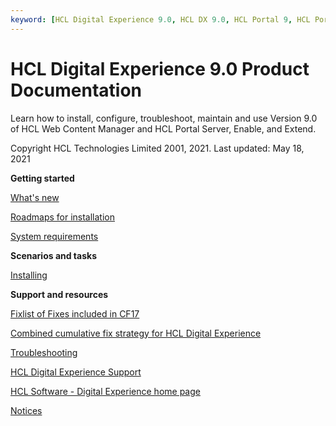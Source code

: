 ```yaml
---
keyword: [HCL Digital Experience 9.0, HCL DX 9.0, HCL Portal 9, HCL Portal 9.0, HCL Portal 9 Server, HCL Portal 9.0 Server, HCL Portal Enable, HCL Portal Extend, HCL Web Content Manager, IBM WebSphere Portal 9, IBM WebSphere Portal 9.0, WebSohere Portal 9, WebSphere Portal 9.0, IBM Web Content Manager]
---
```


# HCL Digital Experience 9.0 Product Documentation

Learn how to install, configure, troubleshoot, maintain and use Version 9.0 of HCL Web Content Manager and HCL Portal Server, Enable, and Extend.

Copyright HCL Technologies Limited 2001, 2021. Last updated: May 18, 2021

**Getting started**  


[What's new](../overview/intr_new9.md)

[Roadmaps for installation](../install/rm_installationv9.md)

[System requirements](../overview/inst_req.md)

**Scenarios and tasks**  


[Installing](../install/installing_parent2.md)

**Support and resources**  


[Fixlist of Fixes included in CF17](https://support.hcltechsw.com/csm?id=kb_article&sysparm_article=KB0013939#CF17)

[Combined cumulative fix strategy for HCL Digital Experience](../overview/ccf_strategy9.md)

[Troubleshooting](../trouble/troubleshooting.md)

[HCL Digital Experience Support](https://support.hcltechsw.com/csm)

[HCL Software - Digital Experience home page](https://www.hcltechsw.com/products/dx)

[Notices](../reference/wpsnotices.md)

